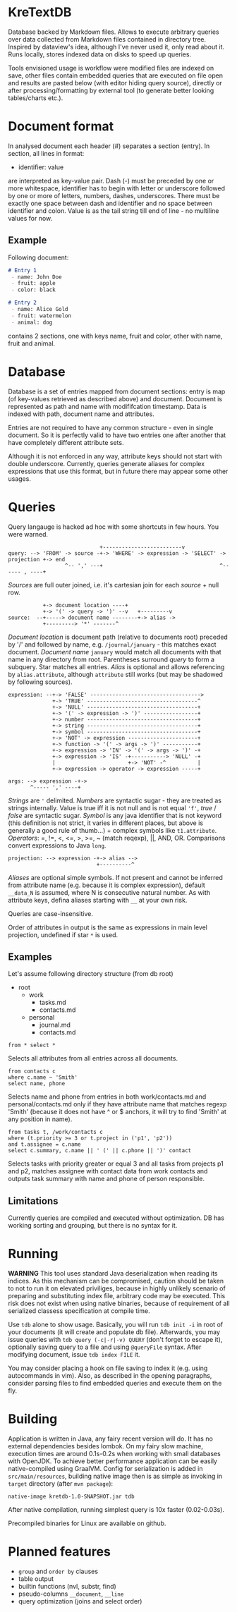 KreTextDB
=========

Database backed by Markdown files. Allows to execute arbitrary queries over data collected from Markdown files
contained in directory tree. Inspired by dataview's idea, although I've never used it, only read about it.
Runs locally, stores indexed data on disks to speed up queries.

Tools envisioned usage is workflow were modified files are indexed on save, other files contain embedded queries
that are executed on file open and results are pasted below (with editor hiding query source), directly or after
processing/formatting by external tool (to generate better looking tables/charts etc.).

# Document format

In analysed document each header (#) separates a section (entry). In section, all lines in format:

   - identifier: value

are interpreted as key-value pair. Dash (-) must be preceded by one or more whitespace, identifier
has to begin with letter or underscore followed by one or more of letters, numbers, dashes, underscores.
There must be exactly one space between dash and identifier and no space between identifier and colon.
Value is as the tail string till end of line - no multiline values for now.

## Example

Following document:

```md
# Entry 1
 - name: John Doe
 - fruit: apple
 - color: black

# Entry 2
 - name: Alice Gold
 - fruit: watermelon
 - animal: dog
```

contains 2 sections, one with keys name, fruit and color, other with name, fruit and animal. 

# Database

Database is a set of entries mapped from document sections: entry is map (of key-values retrieved as described 
above) and document. Document is represented as path and name with modififcation timestamp. Data is indexed 
with path, document name and attributes.

Entries are not required to have any common structure - even in single document. So it is perfectly valid
to have two entries one after another that have completely different attribute sets.

Although it is not enforced in any way, attribute keys should not start with double underscore. Currently,
queries generate aliases for complex expressions that use this format, but in future there may appear some
other usages.

# Queries

Query langauge is hacked ad hoc with some shortcuts in few hours. You were warned.

```
                             +-------------------------v
query: --> 'FROM' -> source -+-> 'WHERE' -> expression -> 'SELECT' -> projection +-> end
                  ^-- ',' ---+                                     ^------ , ----+
```

_Sources_ are full outer joined, i.e. it's cartesian join for each _source_ + null row.

```
           +-> document location ----+
           +-> '(' -> query -> ')' --v   +---------v
source:  --+-----> document name --------+-> alias -> 
           +---------> '*' -------^
```

_Document location_ is document path (relative to documents root) preceded by '/' and followed by name, 
e.g. `/journal/january` - this matches exact document. _Document name_ `january` would match all documents 
with that name in any directory from root. Parentheses surround _query_ to form a subquery. Star matches 
all entries. _Alias_ is optional and allows referencing by `alias.attribute`, although `attribute` 
still works (but may be shadowed by following sources).

```
expression: --+-> 'FALSE' ----------------------------------->
              +-> 'TRUE' -----------------------------------^
              +-> 'NULL' -----------------------------------+
              +-> '(' -> expression -> ')' -----------------+
              +-> number -----------------------------------+
              +-> string -----------------------------------+
              +-> symbol -----------------------------------+
              +-> 'NOT' -> expression ----------------------+
              +-> function -> '(' -> args -> ')' -----------+
              +-> expression -> 'IN' -> '(' -> args -> ')' -+
              +-> expression -> 'IS' -+-----------> 'NULL' -+
              |                       +-> 'NOT' -^          |
              +-> expression -> operator -> expression -----+

args: --> expression -+->
       ^----- ',' ----+
```

_Strings_ are `'` delimited. _Numbers_ are syntactic sugar - they are treated as strings internally.
Value is true iff it is not null and is not equal `'f'`, _true_ / _false_ are syntactic sugar.
_Symbol_ is any java identifier that is not keyword (this definition is not strict, it varies in 
different places, but above is generally a good rule of thumb...) + complex symbols 
like `t1.attribute`. _Operators_: =, !=, <, <=, >, >=, ~ (match reqexp), ||, AND, OR. Comparisons
convert expressions to Java `long`.

```
projection: --> expression -+-> alias -->
                            +----------^
```

_Aliases_ are optional simple symbols. If not present and cannot be inferred from attribute name (e.g. because
it is complex expression), default `__data_N` is assumed, where N is consecutive natural number. As with
attribute keys, defina aliases starting with `__` at your own risk.

Queries are case-insensitive.

Order of attributes in output is the same as expressions in main level projection, undefined if star `*` is used.

## Examples

Let's assume following directory structure (from db root)
 - root
   - work
     - tasks.md
     - contacts.md
   - personal
     - journal.md
     - contacts.md

```
from * select *
```

Selects all attributes from all entries across all documents.

```
from contacts c
where c.name ~ 'Smith'
select name, phone
```

Selects name and phone from entries in both work/contacts.md and personal/contacts.md only if they have
attribute name that matches regexp 'Smith' (because it does not have ^ or $ anchors, it will try to find
'Smith' at any position in name).

```
from tasks t, /work/contacts c
where (t.priority >= 3 or t.project in ('p1', 'p2'))
and t.assignee = c.name 
select c.summary, c.name || ' (' || c.phone || ')' contact
```

Selects tasks with priority greater or equal 3 and all tasks from projects p1 and p2, matches assignee
with contact data from work contacts and outputs task summary with name and phone of person responsible.

## Limitations

Currently queries are compiled and executed without optimization. DB has working sorting and 
grouping, but there is no syntax for it.

# Running

**WARNING** This tool uses standard Java deserialization when reading its indices. As this mechanism can be 
compromised, caution should be taken to not to run it on elevated priviliges, because in highly unlikely 
scenario of preparing and substituting index file, arbitrary code may be executed. This risk does not
exist when using native binaries, because of requirement of all serialized classess specification at 
compile time.

Use `tdb` alone to show usage. Basically, you will run `tdb init -i` in root of your documents (it will create and 
populate db file). Afterwards, you may issue queries with `tdb query (-c|-r|-v) QUERY` (don't forget to escape it), 
optionally saving query to a file and using `@queryFile` syntax. After modifying document, issue `tdb index FILE` it.

You may consider placing a hook on file saving to index it (e.g. using autocommands in vim). Also, as
described in the opening paragraphs, consider parsing files to find embedded queries and execute them
on the fly.

# Building

Application is written in Java, any fairy recent version will do. It has no external dependencies besides
lombok. On my fairy slow machine, execution times are around 0.1s-0.2s when working with small databases with
OpenJDK. To achieve better performance application can be easily native-compiled using GraalVM. Config for
serialization is added in `src/main/resources`, building native image then is as simple as invoking in `target`
directory (after `mvn package`):

    native-image kretdb-1.0-SNAPSHOT.jar tdb

After native compilation, running simplest query is 10x faster (0.02-0.03s).

Precompiled binaries for Linux are available on github. 

# Planned features

- `group` and `order by` clauses
- table output
- builtin functions (nvl, substr, find)
- pseudo-columns `__document`, `__line`
- query optimization (joins and select order)

